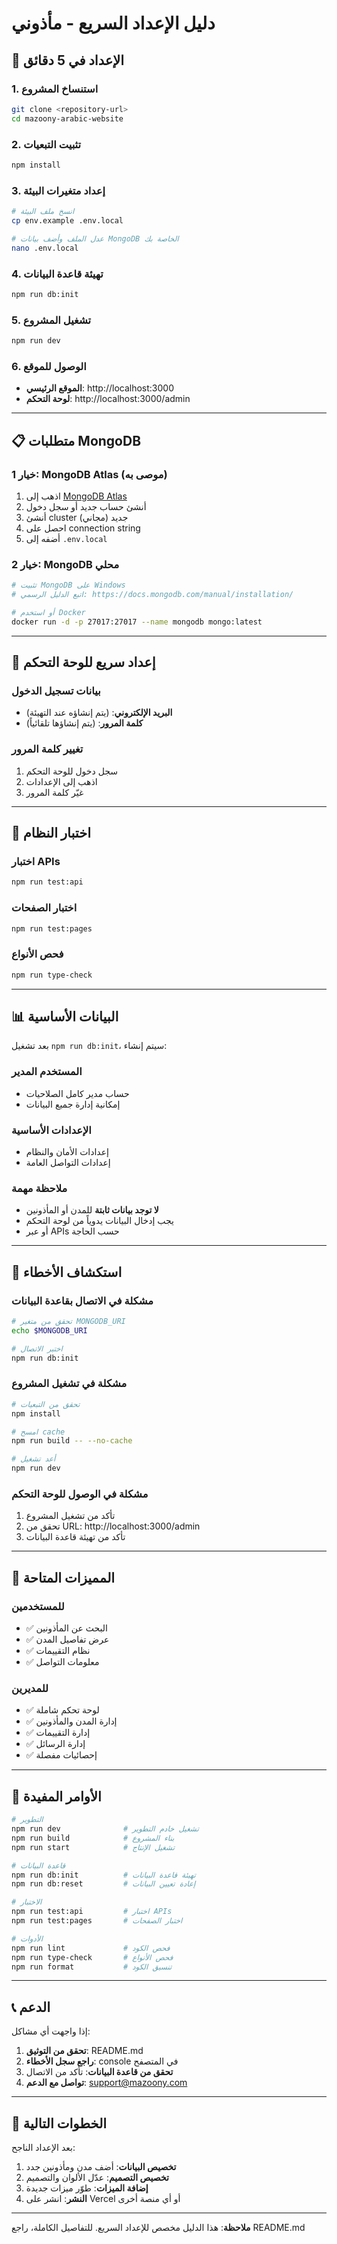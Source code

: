# دليل الإعداد السريع - مأذوني

## 🚀 الإعداد في 5 دقائق

### 1. استنساخ المشروع
```bash
git clone <repository-url>
cd mazoony-arabic-website
```

### 2. تثبيت التبعيات
```bash
npm install
```

### 3. إعداد متغيرات البيئة
```bash
# انسخ ملف البيئة
cp env.example .env.local

# عدل الملف وأضف بيانات MongoDB الخاصة بك
nano .env.local
```

### 4. تهيئة قاعدة البيانات
```bash
npm run db:init
```

### 5. تشغيل المشروع
```bash
npm run dev
```

### 6. الوصول للموقع
- **الموقع الرئيسي**: http://localhost:3000
- **لوحة التحكم**: http://localhost:3000/admin

---

## 📋 متطلبات MongoDB

### خيار 1: MongoDB Atlas (موصى به)
1. اذهب إلى [MongoDB Atlas](https://cloud.mongodb.com)
2. أنشئ حساب جديد أو سجل دخول
3. أنشئ cluster جديد (مجاني)
4. احصل على connection string
5. أضفه إلى `.env.local`

### خيار 2: MongoDB محلي
```bash
# تثبيت MongoDB على Windows
# اتبع الدليل الرسمي: https://docs.mongodb.com/manual/installation/

# أو استخدم Docker
docker run -d -p 27017:27017 --name mongodb mongo:latest
```

---

## 🔧 إعداد سريع للوحة التحكم

### بيانات تسجيل الدخول
- **البريد الإلكتروني**: (يتم إنشاؤه عند التهيئة)
- **كلمة المرور**: (يتم إنشاؤها تلقائياً)

### تغيير كلمة المرور
1. سجل دخول للوحة التحكم
2. اذهب إلى الإعدادات
3. غيّر كلمة المرور

---

## 🧪 اختبار النظام

### اختبار APIs
```bash
npm run test:api
```

### اختبار الصفحات
```bash
npm run test:pages
```

### فحص الأنواع
```bash
npm run type-check
```

---

## 📊 البيانات الأساسية

بعد تشغيل `npm run db:init`، سيتم إنشاء:

### المستخدم المدير
- حساب مدير كامل الصلاحيات
- إمكانية إدارة جميع البيانات

### الإعدادات الأساسية
- إعدادات الأمان والنظام
- إعدادات التواصل العامة

### ملاحظة مهمة
- **لا توجد بيانات ثابتة** للمدن أو المأذونين
- يجب إدخال البيانات يدوياً من لوحة التحكم
- أو عبر APIs حسب الحاجة

---

## 🚨 استكشاف الأخطاء

### مشكلة في الاتصال بقاعدة البيانات
```bash
# تحقق من متغير MONGODB_URI
echo $MONGODB_URI

# اختبر الاتصال
npm run db:init
```

### مشكلة في تشغيل المشروع
```bash
# تحقق من التبعيات
npm install

# امسح cache
npm run build -- --no-cache

# أعد تشغيل
npm run dev
```

### مشكلة في الوصول للوحة التحكم
1. تأكد من تشغيل المشروع
2. تحقق من URL: http://localhost:3000/admin
3. تأكد من تهيئة قاعدة البيانات

---

## 📱 المميزات المتاحة

### للمستخدمين
- ✅ البحث عن المأذونين
- ✅ عرض تفاصيل المدن
- ✅ نظام التقييمات
- ✅ معلومات التواصل

### للمديرين
- ✅ لوحة تحكم شاملة
- ✅ إدارة المدن والمأذونين
- ✅ إدارة التقييمات
- ✅ إدارة الرسائل
- ✅ إحصائيات مفصلة

---

## 🔄 الأوامر المفيدة

```bash
# التطوير
npm run dev              # تشغيل خادم التطوير
npm run build            # بناء المشروع
npm run start            # تشغيل الإنتاج

# قاعدة البيانات
npm run db:init          # تهيئة قاعدة البيانات
npm run db:reset         # إعادة تعيين البيانات

# الاختبار
npm run test:api         # اختبار APIs
npm run test:pages       # اختبار الصفحات

# الأدوات
npm run lint             # فحص الكود
npm run type-check       # فحص الأنواع
npm run format           # تنسيق الكود
```

---

## 📞 الدعم

إذا واجهت أي مشاكل:

1. **تحقق من التوثيق**: README.md
2. **راجع سجل الأخطاء**: console في المتصفح
3. **تحقق من قاعدة البيانات**: تأكد من الاتصال
4. **تواصل مع الدعم**: support@mazoony.com

---

## 🎯 الخطوات التالية

بعد الإعداد الناجح:

1. **تخصيص البيانات**: أضف مدن ومأذونين جدد
2. **تخصيص التصميم**: عدّل الألوان والتصميم
3. **إضافة الميزات**: طوّر ميزات جديدة
4. **النشر**: انشر على Vercel أو أي منصة أخرى

---

**ملاحظة**: هذا الدليل مخصص للإعداد السريع. للتفاصيل الكاملة، راجع README.md
